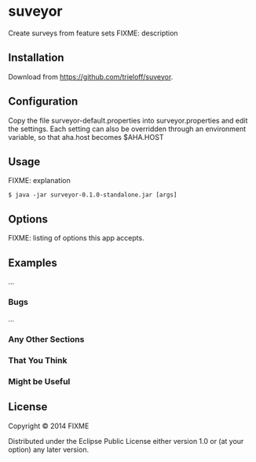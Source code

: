 suveyor
=======

Create surveys from feature sets
FIXME: description

## Installation

Download from https://github.com/trieloff/suveyor.

## Configuration

Copy the file surveyor-default.properties into surveyor.properties and edit the settings. Each
setting can also be overridden through an environment variable, so that aha.host becomes $AHA.HOST

## Usage

FIXME: explanation

    $ java -jar surveyor-0.1.0-standalone.jar [args]

## Options

FIXME: listing of options this app accepts.

## Examples

...

### Bugs

...

### Any Other Sections
### That You Think
### Might be Useful

## License

Copyright © 2014 FIXME

Distributed under the Eclipse Public License either version 1.0 or (at
your option) any later version.
